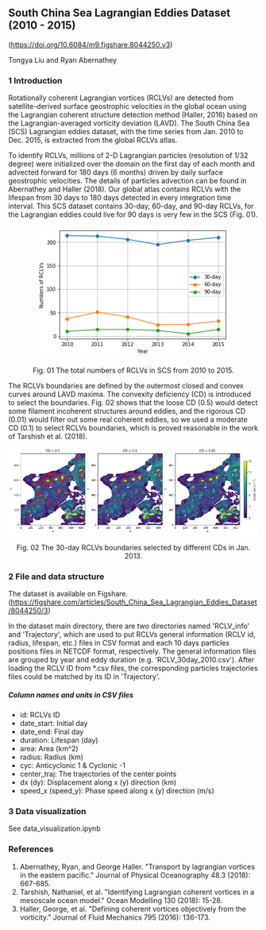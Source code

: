 ## South China Sea Lagrangian Eddies Dataset (2010 - 2015)

(https://doi.org/10.6084/m9.figshare.8044250.v3)

Tongya Liu and Ryan Abernathey

### 1 Introduction

Rotationally coherent Lagrangian vortices (RCLVs) are detected from satellite-derived surface geostrophic velocities in the global ocean using the Lagrangian coherent structure detection method (Haller, 2016) based on the Lagrangian-averaged vorticity deviation (LAVD). The South China Sea (SCS) Lagrangian eddies dataset, with the time series from Jan. 2010 to Dec. 2015, is extracted from the global RCLVs atlas.

To identify RCLVs, millions of 2-D Lagrangian particles (resolution of 1/32 degree) were initialized over the domain on the first day of each month and advected forward for 180 days (6 months) driven by daily surface geostrophic velocities. The details of particles advection can be found in Abernathey and Haller (2018). Our global atlas contains RCLVs with the lifespan from 30 days to 180 days detected in every integration time interval. This SCS dataset contains 30-day, 60-day, and 90-day RCLVs, for the Lagrangian eddies could live for 90 days is very few in the SCS (Fig. 01).

<div align="center">
<img src="Figs/Fig01.png"/>
</div>
<p align="center">Fig. 01 The total numbers of RCLVs in SCS from 2010 to 2015.</p>

The RCLVs boundaries are defined by the outermost closed and convex curves around LAVD maxima. The convexity deficiency (CD) is introduced to select the boundaries. Fig. 02 shows that the loose CD (0.5) would detect some filament incoherent structures around eddies, and the rigorous CD (0.01) would filter out some real coherent eddies, so we used a moderate CD (0.1) to select RCLVs boundaries, which is proved reasonable in the work of Tarshish et al. (2018).

![Image text](Figs/Fig02.png)
<p align="center">Fig. 02 The 30-day RCLVs boundaries selected by different CDs in Jan. 2013.</p>

### 2 File and data structure

The dataset is available on Figshare. (https://figshare.com/articles/South_China_Sea_Lagrangian_Eddies_Dataset/8044250/3)

In the dataset main directory, there are two directories named 'RCLV_info' and 'Trajectory', which are used to put RCLVs general information (RCLV id, radius, lifespan, etc.) files in CSV format and each 10 days particles positions files in NETCDF format, respectively. The general information files are grouped by year and eddy duration (e.g. 'RCLV_30day_2010.csv'). After loading the RCLV ID from *.csv files, the corresponding particles trajectories files could be matched by its ID in 'Trajectory'.

##### Column names and units in CSV files
- id: RCLVs ID
- date_start: Initial day
- date_end: Final day
- duration: Lifespan (day)
- area: Area (km^2)
- radius: Radius (km)
- cyc: Anticyclonic 1 & Cyclonic -1
- center_traj: The trajectories of the center points
- dx (dy): Displacement along x (y) direction (km)
- speed_x (speed_y): Phase speed along x (y) direction (m/s)

### 3 Data visualization

See data_visualization.ipynb

### References
1. Abernathey, Ryan, and George Haller. "Transport by lagrangian vortices in the eastern pacific." Journal of Physical Oceanography 48.3 (2018): 667-685.
2. Tarshish, Nathaniel, et al. "Identifying Lagrangian coherent vortices in a mesoscale ocean model." Ocean Modelling 130 (2018): 15-28.
3. Haller, George, et al. "Defining coherent vortices objectively from the vorticity." Journal of Fluid Mechanics 795 (2016): 136-173.












